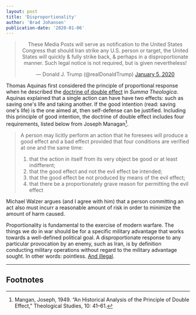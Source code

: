 ```yaml
---
layout: post
title: 'Disproportionality'
author: 'Brad Johansen'
publication-date: '2020-01-06'
---
```


<center><blockquote class="twitter-tweet"><p lang="en" dir="ltr">These Media Posts will serve as notification to the United States Congress that should Iran strike any U.S. person or target, the United States will quickly &amp; fully strike back, &amp; perhaps in a disproportionate manner. Such legal notice is not required, but is given nevertheless!</p>&mdash; Donald J. Trump (@realDonaldTrump) <a href="https://twitter.com/realDonaldTrump/status/1213919480574812160?ref_src=twsrc%5Etfw">January 5, 2020</a></blockquote> <script async src="https://platform.twitter.com/widgets.js" charset="utf-8"></script></center>

Thomas Aquinas first considered the principle of proportional response when he described the [doctrine of double effect](https://plato.stanford.edu/entries/double-effect/) in *Summa Theologica*. Aquinas explained that a single action can have  have two effects: such as saving one's life and taking another. If the good intention (read: saving one's life) is the one aimed at, then self-defense can be justified. Including this principle of good intention, the doctrine of double effect includes four requirements, listed below from Joseph Managan[^fn1].

> A person may licitly perform an action that he foresees will produce a good effect and a bad effect provided that four conditions are verified at one and the same time:
> 1. that the action in itself from its very object be good or at least indifferent;
> 2. that the good effect and not the evil effect be intended;
> 3. that the good effect be not produced by means of the evil effect;
> 4. that there be a proportionately grave reason for permitting the evil effect

Michael Walzer argues (and I agree with him) that a person committing an act also must incurr a reasonable amount of risk in order to minimize the amount of harm caused.

Proportionality is fundamental to the exercise of modern warfare. The things we do in war should be for a specific military advantage that works towards a well-defined political goal. A disproportionate response to any particular provocation by an enemy, such as Iran, is by definition conducting military operations without regard to the military advantage sought. In other words: pointless. [And illegal](https://casebook.icrc.org/glossary/proportionality).

---
## Footnotes
[^fn1]: Mangan, Joseph, 1949. “An Historical Analysis of the Principle of Double Effect,” Theological Studies, 10: 41–61. 
